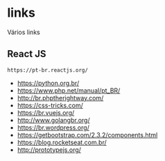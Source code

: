 # links
Vários links 

## React JS
```
https://pt-br.reactjs.org/
```
- https://python.org.br/
- https://www.php.net/manual/pt_BR/
- http://br.phptherightway.com/
- https://css-tricks.com/
- https://br.vuejs.org/
- http://www.golangbr.org/
- https://br.wordpress.org/
- https://getbootstrap.com/2.3.2/components.html
- https://blog.rocketseat.com.br/
- http://prototypejs.org/
